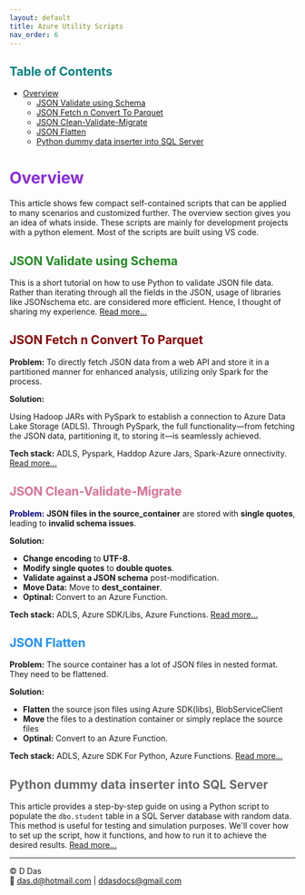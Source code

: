 ```yaml
---
layout: default
title: Azure Utility Scripts
nav_order: 6
---
```


## <span style="color: Teal;">Table of Contents</span>
- [Overview](#overview)
  - [JSON Validate  using  Schema](#json-validate--using--schema)
  - [JSON Fetch n Convert  To Parquet](#json-fetch-n-convert--to-parquet)
  - [JSON Clean-Validate-Migrate ](#json-clean-validate-migrate-)
  - [JSON Flatten ](#json-flatten-)
  - [Python dummy data inserter into SQL Server](#python-dummy-data-inserter-into-sql-server)


# <span style="color: BlueViolet;">Overview</span>

This article shows few compact self-contained scripts that can be applied to many scenarios and customized further. The overview section gives you an idea of whats inside. These scripts are mainly for development projects with a python element. Most of the scripts are built using VS code.

## <span style="color: ForestGreen;">JSON Validate  using  Schema</span>

This is a short tutorial on how to use Python to validate JSON file data. Rather than iterating through all the fields in the JSON, usage of libraries like JSONschema etc. are considered more efficient. Hence, I thought of sharing my experience. [Read more...](articles/Misc/JsonValidator/jsonvalidator.html)

## <span style="color: DarkRed;">JSON Fetch n Convert  To Parquet</span>

**Problem:** To directly fetch JSON data from a web API and store it in a partitioned manner for enhanced analysis, utilizing only Spark for the process.

**Solution:**

Using Hadoop JARs with PySpark to establish a connection to Azure Data Lake Storage (ADLS). Through PySpark, the full functionality—from fetching the JSON data, partitioning it, to storing it—is seamlessly achieved.

**Tech stack:** ADLS, Pyspark, Haddop Azure Jars, Spark-Azure onnectivity.
[Read more...](articles/Misc/SparkAndAzureSDKScripts/FetchJsonWriteParquet.html)

## <span style="color: PaleVioletRed;">JSON Clean-Validate-Migrate </span>

<span style="color: navy;">**Problem:**</span>
**JSON files in the source_container** are stored with **single quotes**, leading to **invalid schema issues**.

**Solution:**

- **Change encoding** to **UTF-8**.
- **Modify single quotes** to **double quotes**.
- **Validate against a JSON schema** post-modification.
- **Move Data:** Move to **dest_container**.
- **Optinal:** Convert to an Azure Function.

**Tech stack:** ADLS, Azure SDK/Libs, Azure Functions. [Read more...](articles/Misc/JsonValidator/BulkJsonValidator.html)

## <span style="color: DodgerBlue;">JSON Flatten </span>


**Problem:**
The source container has a lot of JSON files in nested format. They need to be flattened.

**Solution:**

- **Flatten** the source json files using Azure SDK(libs), BlobServiceClient
- **Move** the files to a destination container or simply replace the source files
- **Optinal:** Convert to an Azure Function.

**Tech stack:** ADLS, Azure SDK For Python, Azure Functions. [Read more...](articles/Misc/JsonFlatternerAzureSDK/JsonFlatAzureSDK.html)

## <span style="color: DimGray;">Python dummy data inserter into SQL Server</span>

This article provides a step-by-step guide on using a Python script to populate the `dbo.student` table in a SQL Server database with random data. This method is useful for testing and simulation purposes. We'll cover how to set up the script, how it functions, and how to run it to achieve the desired results. [Read more...](articles/Misc/Dummy_data/dummy-data-inserter.html)

---

© D Das  
📧 [das.d@hotmail.com](mailto:das.d@hotmail.com) | [ddasdocs@gmail.com](mailto:ddasdocs@gmail.com)